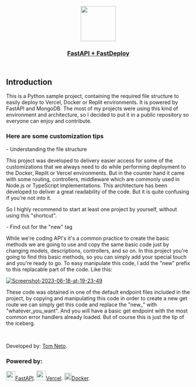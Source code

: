 <html>
<head>
<link rel="stylesheet" type="text/css" href="main.css">
</head>
<body>

<header class="header">

<a align="center" class="fastApiLogo" href="https://fast-api-fast-deploy.vercel.app/">
    <img src="https://cdn.worldvectorlogo.com/logos/fastapi-1.svg" height="96">
    <div> 
        <h3 class="title">FastAPI + FastDeploy</h3>
    </div>
  </a>

</header>
<div>
<h2>Introduction</h2>

<p class="intro">This is a Python sample project, containing the required file structure to easily deploy to Vercel, Docker or Replit environments. It is powered by FastAPI and MongoDB. The most of my projects were using this kind of environment and architecture, so I decided to put it in a public repository so everyone can enjoy and contribute.
</p>

<div class="adviceEnclosure"> 
<h3 class="advice">Here are some customization tips</h3>
</div>
<div class="tipNameEnclosure"> 
<p>   - Understanding the file structure </p>
</div>

<p>
    This project was developed to delivery easier access for some of the customizations that we always need to do while performing deployment to the Docker, Replit or Vercel environments. But in the counter hand it came with some routing, controllers, middleware which are commonly used in Node.js or TypeScript implementations. This architecture has been developed to deliver a great readability of the code. But it is quite confusing if you're not into it.
</p>
<div class="alertEnclosure">
<p class="alert">So I highly recommend to start at least one project by yourself, without using this "shortcut". </p>
</div>


<div class="tipNameEnclosure"> 
<p>    - Find out for the "new" tag </p>
</div>

While we're coding API's it's a common practice to create the basic methods we are going to use and copy the same basic code just by changing models, descriptions, controllers, and so on. In this project you're going to find this basic methods, so you can simply add your special touch and you're ready to go. To easy manipulate this code, I add the "new" prefix to this replacable part of the code. Like this:

<a href="https://ibb.co/jH8vKdx"><img src="https://i.ibb.co/t3HMfSN/Screenshot-2023-06-18-at-19-23-49.png" alt="Screenshot-2023-06-18-at-19-23-49" border="0"></a>

These code was obtained in one of the default endpoint files included in the project, by copying and manipulating this code in order to create a new get route we can simply get this code and replace the "new_" with "whatever_you_want". And you will have a basic get endpoint with the most common error handlers already loaded. But of course this is just the tip of the iceberg.

</div>
<br>

<p>Developed by: <a href="https://tomneto.com">Tom Neto</a>.</p>

<div>
<h3>Powered by:</h3>
<lu>
    <img class="fastapiMini" src="https://cdn.worldvectorlogo.com/logos/fastapi-1.svg" height="25"><a href="https://fastapi.tiangolo.com/">FastAPI</a>.
</lu>
<lu>
    <img class="vercelMini" src="https://assets.vercel.com/image/upload/v1588805858/repositories/vercel/logo.png" height="26"><a href="http://vercel.com/">Vercel</a>.
</lu>

<lu>
    <img class="dockerMini" src="https://i.ibb.co/zrxvKM6/docker.png" height="20"><a href="https://www.docker.com/">Docker</a>.
</lu>

</div>







</body>

</html>
